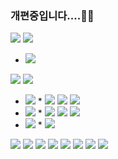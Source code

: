 ### 개편중입니다....🙌🙌

<img src="https://img.shields.io/badge/HTML-red?style=flat-square&logo=HTML5&logoColor=white"/> 



<img src="https://img.shields.io/badge/CSS-blue?style=flat-square&logo=CSS3&logoColor=white"/> 

* <img src="https://img.shields.io/badge/Sass-CC6699?style=flat-square&logo=Sass&logoColor=white"/> 



<img src="https://img.shields.io/badge/JavaSript-yellow?style=flat-square&logo=JavaScript&logoColor=white"/> <img src="https://img.shields.io/badge/TypeScript-blue?style=flat-square&logo=TypeScript&logoColor=white"/>

* <img src="https://img.shields.io/badge/Vue-4FC08D?style=flat-square&logo=Vue.js&logoColor=white"/>
  * <img src="https://img.shields.io/badge/Tailwind CSS-38B2AC?style=flat-square&logo=Tailwind CSS&logoColor=white"/> <img src="https://img.shields.io/badge/Vuex-green?style=flat-square&logo=Vue.js&logoColor=white"/> <img src="https://img.shields.io/badge/Vuetify-1867C0?style=flat-square&logo=Vuetify&logoColor=white"/>

* <img src="https://img.shields.io/badge/React-blue?style=flat-square&logo=React&logoColor=white"/> 
  * <img src="https://img.shields.io/badge/MobX-FF9955?style=flat-square&logo=MobX&logoColor=white"/> <img src="https://img.shields.io/badge/Redux-764ABC?style=flat-square&logo=Redux&logoColor=white"/> <img src="https://img.shields.io/badge/Redux toolkit-764ABC?style=flat-square&logo=Redux&logoColor=white"/>
* <img src="https://img.shields.io/badge/Node.js-green?style=flat-square&logo=Node.js&logoColor=white"/>  
  * <img src="https://img.shields.io/badge/Express-000000?style=flat-square&logo=Express&logoColor=white"/> 

<img src="https://img.shields.io/badge/MySql-informational?style=flat-square&logo=MySQL&logoColor=white"/> <img src="https://img.shields.io/badge/Docker-2496ED?style=flat-square&logo=Docker&logoColor=white"/> <img src="https://img.shields.io/badge/GraphQL-E434AA?style=flat-square&logo=GraphQL&logoColor=white"/> <img src="https://img.shields.io/badge/Prisma-2D3748?style=flat-square&logo=Prisma&logoColor=white"/> <img src="https://img.shields.io/badge/Redis-DC382D?style=flat-square&logo=Redis&logoColor=white"/> <img src="https://img.shields.io/badge/Java-007396?style=flat-square&logo=Java&logoColor=white"/> <img src="https://img.shields.io/badge/Storybook-FF4785?style=flat-square&logo=Storybook&logoColor=white"/>
<img src="https://img.shields.io/github/commit-activity/m/jsg3121/WeatherVue?color=green&label=Commit&logo=Vue.js&logoColor=green&style=flat-square"></img>




